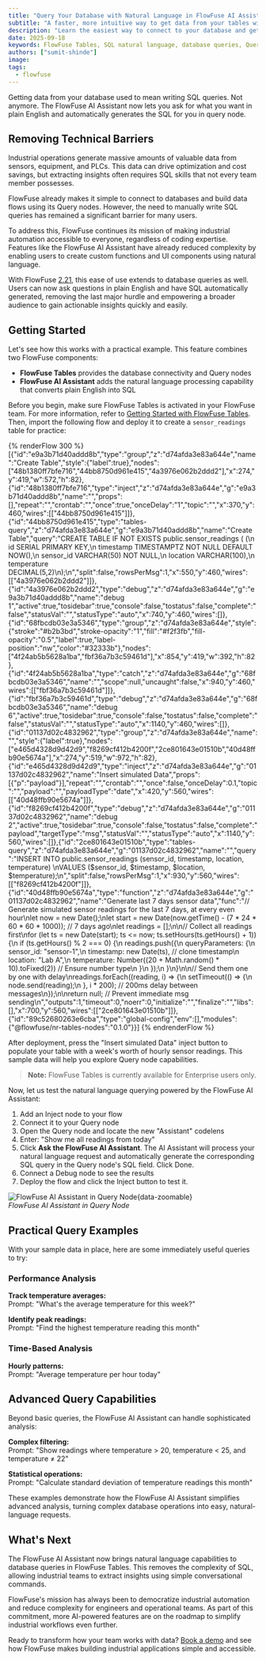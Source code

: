 ```yaml
---
title: "Query Your Database with Natural Language in FlowFuse AI Assistant"
subtitle: "A faster, more intuitive way to get data from your tables without writing a single line of SQL."
description: "Learn the easiest way to connect to your database and get data—no coding knowledge required."
date: 2025-09-18
keywords: FlowFuse Tables, SQL natural language, database queries, Query node, Node-RED, sensor data, temperature monitoring, industrial automation, low-code platform, data analysis
authors: ["sumit-shinde"]
image: 
tags:
  - flowfuse
---
```


Getting data from your database used to mean writing SQL queries. Not anymore. The FlowFuse AI Assistant now lets you ask for what you want in plain English and automatically generates the SQL for you in query node.

<!--more-->

## Removing Technical Barriers

Industrial operations generate massive amounts of valuable data from sensors, equipment, and PLCs. This data can drive optimization and cost savings, but extracting insights often requires SQL skills that not every team member possesses.

FlowFuse already makes it simple to connect to databases and build data flows using its Query nodes. However, the need to manually write SQL queries has remained a significant barrier for many users.

To address this, FlowFuse continues its mission of making industrial automation accessible to everyone, regardless of coding expertise. Features like the FlowFuse AI Assistant have already reduced complexity by enabling users to create custom functions and UI components using natural language.

With FlowFuse [2.21](/blog/2025/08/flowfuse-release-2-21/), this ease of use extends to database queries as well. Users can now ask questions in plain English and have SQL automatically generated, removing the last major hurdle and empowering a broader audience to gain actionable insights quickly and easily.

## Getting Started

Let's see how this works with a practical example. This feature combines two FlowFuse components:

- **FlowFuse Tables** provides the database connectivity and Query nodes
- **FlowFuse AI Assistant** adds the natural language processing capability that converts plain English into SQL

Before you begin, make sure FlowFuse Tables is activated in your FlowFuse team. For more information, refer to [Getting Started with FlowFuse Tables](/blog/2025/08/getting-started-with-flowfuse-tables/). Then, import the following flow and deploy it to create a `sensor_readings` table for practice:

{% renderFlow 300 %}
[{"id":"e9a3b71d40addd8b","type":"group","z":"d74afda3e83a644e","name":"Create Table","style":{"label":true},"nodes":["48b1380ff7bfe716","44bb8750d961e415","4a3976e062b2ddd2"],"x":274,"y":419,"w":572,"h":82},{"id":"48b1380ff7bfe716","type":"inject","z":"d74afda3e83a644e","g":"e9a3b71d40addd8b","name":"","props":[],"repeat":"","crontab":"","once":true,"onceDelay":"1","topic":"","x":370,"y":460,"wires":[["44bb8750d961e415"]]},{"id":"44bb8750d961e415","type":"tables-query","z":"d74afda3e83a644e","g":"e9a3b71d40addd8b","name":"Create Table","query":"CREATE TABLE IF NOT EXISTS public.sensor_readings ( (\n    id SERIAL PRIMARY KEY,\n    timestamp TIMESTAMPTZ NOT NULL DEFAULT NOW(),\n    sensor_id VARCHAR(50) NOT NULL,\n    location VARCHAR(100),\n    temperature DECIMAL(5,2)\n);\n","split":false,"rowsPerMsg":1,"x":550,"y":460,"wires":[["4a3976e062b2ddd2"]]},{"id":"4a3976e062b2ddd2","type":"debug","z":"d74afda3e83a644e","g":"e9a3b71d40addd8b","name":"debug 1","active":true,"tosidebar":true,"console":false,"tostatus":false,"complete":"false","statusVal":"","statusType":"auto","x":740,"y":460,"wires":[]},{"id":"68fbcdb03e3a5346","type":"group","z":"d74afda3e83a644e","style":{"stroke":"#b2b3bd","stroke-opacity":"1","fill":"#f2f3fb","fill-opacity":"0.5","label":true,"label-position":"nw","color":"#32333b"},"nodes":["4f24ab5b5628a1ba","fbf36a7b3c59461d"],"x":854,"y":419,"w":392,"h":82},{"id":"4f24ab5b5628a1ba","type":"catch","z":"d74afda3e83a644e","g":"68fbcdb03e3a5346","name":"","scope":null,"uncaught":false,"x":940,"y":460,"wires":[["fbf36a7b3c59461d"]]},{"id":"fbf36a7b3c59461d","type":"debug","z":"d74afda3e83a644e","g":"68fbcdb03e3a5346","name":"debug 6","active":true,"tosidebar":true,"console":false,"tostatus":false,"complete":"false","statusVal":"","statusType":"auto","x":1140,"y":460,"wires":[]},{"id":"01137d02c4832962","type":"group","z":"d74afda3e83a644e","name":"","style":{"label":true},"nodes":["e465d4328d9d42d9","f8269cf412b4200f","2ce801643e01510b","40d48ffb90e5674a"],"x":274,"y":519,"w":972,"h":82},{"id":"e465d4328d9d42d9","type":"inject","z":"d74afda3e83a644e","g":"01137d02c4832962","name":"Insert simulated Data","props":[{"p":"payload"}],"repeat":"","crontab":"","once":false,"onceDelay":0.1,"topic":"","payload":"","payloadType":"date","x":420,"y":560,"wires":[["40d48ffb90e5674a"]]},{"id":"f8269cf412b4200f","type":"debug","z":"d74afda3e83a644e","g":"01137d02c4832962","name":"debug 2","active":true,"tosidebar":true,"console":false,"tostatus":false,"complete":"payload","targetType":"msg","statusVal":"","statusType":"auto","x":1140,"y":560,"wires":[]},{"id":"2ce801643e01510b","type":"tables-query","z":"d74afda3e83a644e","g":"01137d02c4832962","name":"","query":"INSERT INTO public.sensor_readings (sensor_id, timestamp, location, temperature) \nVALUES ($sensor_id, $timestamp, $location, $temperature);\n","split":false,"rowsPerMsg":1,"x":930,"y":560,"wires":[["f8269cf412b4200f"]]},{"id":"40d48ffb90e5674a","type":"function","z":"d74afda3e83a644e","g":"01137d02c4832962","name":"Generate last 7 days sensor data","func":"// Generate simulated sensor readings for the last 7 days, at every even hour\nlet now = new Date();\nlet start = new Date(now.getTime() - (7 * 24 * 60 * 60 * 1000)); // 7 days ago\nlet readings = [];\n\n// Collect all readings first\nfor (let ts = new Date(start); ts <= now; ts.setHours(ts.getHours() + 1)) {\n    if (ts.getHours() % 2 === 0) {\n        readings.push({\n            queryParameters: {\n                sensor_id: \"sensor-1\",\n                timestamp: new Date(ts), // clone timestamp\n                location: \"Lab A\",\n                temperature: Number((20 + Math.random() * 10).toFixed(2)) // Ensure number type\n            }\n        });\n    }\n}\n\n// Send them one by one with delay\nreadings.forEach((reading, i) => {\n    setTimeout(() => {\n        node.send(reading);\n    }, i * 200); // 200ms delay between messages\n});\n\nreturn null; // Prevent immediate msg sending\n","outputs":1,"timeout":0,"noerr":0,"initialize":"","finalize":"","libs":[],"x":700,"y":560,"wires":[["2ce801643e01510b"]]},{"id":"89c52680263e6cba","type":"global-config","env":[],"modules":{"@flowfuse/nr-tables-nodes":"0.1.0"}}]
{% endrenderFlow %}

After deployment, press the "Insert simulated Data" inject button to populate your table with a week's worth of hourly sensor readings. This sample data will help you explore Query node capabilities.

> **Note:** FlowFuse Tables is currently available for Enterprise users only.

Now, let us test the natural language querying powered by the FlowFuse AI Assistant:  
1. Add an Inject node to your flow  
2. Connect it to your Query node  
3. Open the Query node and locate the new "Assistant" codelens  
4. Enter: "Show me all readings from today"  
5. Click **Ask the FlowFuse AI Assistant**. The AI Assistant will process your natural language request and automatically generate the corresponding SQL query in the Query node's SQL field. Click Done.  
6. Connect a Debug node to see the results  
7. Deploy the flow and click the Inject button to test it.

![FlowFuse AI Assistant in Query Node](./images/flowfuse-ai-assistance-table-demo.gif){data-zoomable}  
_FlowFuse AI Assistant in Query Node_

## Practical Query Examples

With your sample data in place, here are some immediately useful queries to try:

### Performance Analysis

**Track temperature averages:**  
Prompt: "What's the average temperature for this week?"

<lite-youtube videoid="MZxrI9SEegE" params="rel=0" style="margin-top: 20px; margin-bottom: 20px; width: 100%; height: 480px;" title="YouTube video player"></lite-youtube>

**Identify peak readings:**  
Prompt: "Find the highest temperature reading this month"

<lite-youtube videoid="jDIRH2i_1Uk" params="rel=0" style="margin-top: 20px; margin-bottom: 20px; width: 100%; height: 480px;" title="YouTube video player"></lite-youtube>

### Time-Based Analysis

**Hourly patterns:**  
Prompt: "Average temperature per hour today"

<lite-youtube videoid="m4L9ZHE6tdI" params="rel=0" style="margin-top: 20px; margin-bottom: 20px; width: 100%; height: 480px;" title="YouTube video player"></lite-youtube>

## Advanced Query Capabilities

Beyond basic queries, the FlowFuse AI Assistant can handle sophisticated analysis:

**Complex filtering:**  
Prompt: "Show readings where temperature > 20, temperature < 25, and temperature ≠ 22"

<lite-youtube videoid="MtzcbmFg1-4" params="rel=0" style="margin-top: 20px; margin-bottom: 20px; width: 100%; height: 480px;" title="YouTube video player"></lite-youtube>

**Statistical operations:**  
Prompt: "Calculate standard deviation of temperature readings this month"

<lite-youtube videoid="aJ8znXOn9Hc" params="rel=0" style="margin-top: 20px; margin-bottom: 20px; width: 100%; height: 480px;" title="YouTube video player"></lite-youtube>

These examples demonstrate how the FlowFuse AI Assistant simplifies advanced analysis, turning complex database operations into easy, natural-language requests.

## What's Next

The FlowFuse AI Assistant now brings natural language capabilities to database queries in FlowFuse Tables. This removes the complexity of SQL, allowing industrial teams to extract insights using simple conversational commands.

FlowFuse's mission has always been to democratize industrial automation and reduce complexity for engineers and operational teams. As part of this commitment, more AI-powered features are on the roadmap to simplify industrial workflows even further.

Ready to transform how your team works with data? [Book a demo](https://app.flowfuse.com/account/create) and see how FlowFuse makes building industrial applications simple and accessible.
